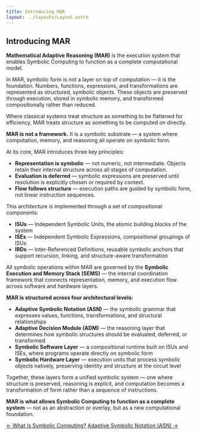 ```yaml
---
title: Introducing MAR
layout: ../layouts/Layout.astro
---
```


## Introducing MAR

**Mathematical Adaptive Reasoning (MAR)**  is the execution system that enables Symbolic Computing to function as a complete computational model.

In MAR, symbolic form is not a layer on top of computation — it is the foundation. Numbers, functions, expressions, and transformations are represented as structured, symbolic objects. These objects are preserved through execution, stored in symbolic memory, and transformed compositionally rather than reduced.

Where classical systems treat structure as something to be flattened for efficiency, MAR treats structure as something to be computed on directly.

**MAR is not a framework.** It is a symbolic substrate — a system where computation, memory, and reasoning all operate on symbolic form.

At its core, MAR introduces three key principles:

- **Representation is symbolic** — not numeric, not intermediate. Objects retain their internal structure across all stages of computation.
- **Evaluation is deferred** — symbolic expressions are preserved until resolution is explicitly chosen or required by context.
- **Flow follows structure** — execution paths are guided by symbolic form, not linear instruction sequences.

This architecture is implemented through a set of compositional components:

- **ISUs** — Independent Symbolic Units, the atomic building blocks of the system  
- **ISEs** — Independent Symbolic Expressions, compositional groupings of ISUs  
- **IRDs** — Inter-Referenced Definitions, reusable symbolic anchors that support recursion, linking, and structure-aware transformation

All symbolic operations within MAR are governed by the **Symbolic Execution and Memory Stack (SEMS)** — the internal coordination framework that connects representation, memory, and execution flow across software and hardware layers.

**MAR is structured across four architectural levels:**

- **Adaptive Symbolic Notation (ASN)** — the symbolic grammar that expresses values, functions, transformations, and structural relationships  
- **Adaptive Decision Module (ADM)** — the reasoning layer that determines how symbolic structures should be evaluated, deferred, or transformed  
- **Symbolic Software Layer** — a compositional runtime built on ISUs and ISEs, where programs operate directly on symbolic form  
- **Symbolic Hardware Layer** — execution units that process symbolic objects natively, preserving identity and structure at the circuit level

Together, these layers form a unified symbolic system — one where structure is preserved, reasoning is explicit, and computation becomes a transformation of form rather than a sequence of instructions.

**MAR is what allows Symbolic Computing to function as a complete system** — not as an abstraction or overlay, but as a new computational foundation.


<div class="flex justify-between text-sm text-gray-600 mt-12">
  <a href="/what-is-symbolic-computing" class="no-underline hover:underline">← What Is Symbolic Computing?</a>
  <a href="/asn" class="no-underline hover:underline">Adaptive Symbolic Notation (ASN) →</a>
</div>
